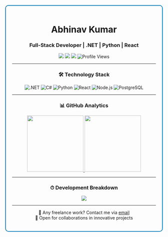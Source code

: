 <div align="center">
<div style="border: 2px solid #0077B5; padding: 20px; border-radius: 10px;">

<h1 align="center">Abhinav Kumar</h1>
<h3 align="center">Full-Stack Developer | .NET | Python | React</h3>

<p align="center">
  <a href="https://www.linkedin.com/in/maihuabhinav/"><img src="https://img.shields.io/badge/-Abhinav%20Kumar-0077B5?style=flat&logo=Linkedin&logoColor=white"/></a>
  <a href="mailto:abhinav.vikash2@gmail.com"><img src="https://img.shields.io/badge/-abhinav.vikash2@gmail.com-D14836?style=flat&logo=Gmail&logoColor=white"/></a>
  <a href="https://abhinavk454.github.io/"><img src="https://img.shields.io/badge/-Portfolio%20Website-1a73e8?style=flat&logo=Google-Chrome&logoColor=white"/></a>
  <img src="https://komarev.com/ghpvc/?username=abhinavk454&color=brightgreen" alt="Profile Views"/>
</p>

---

<h3 align="center">🛠 Technology Stack</h3>

<p align="center">
  <img src="https://img.shields.io/badge/-.NET-512BD4?style=flat-square&logo=.net&logoColor=white" alt=".NET"/>
  <img src="https://img.shields.io/badge/-C%23-239120?style=flat-square&logo=c-sharp&logoColor=white" alt="C#"/>
  <img src="https://img.shields.io/badge/-Python-3776AB?style=flat-square&logo=Python&logoColor=white" alt="Python"/>
  <img src="https://img.shields.io/badge/-React-61DAFB?style=flat-square&logo=react&logoColor=black" alt="React"/>
  <img src="https://img.shields.io/badge/-Node.js-339933?style=flat-square&logo=node.js&logoColor=white" alt="Node.js"/>
  <img src="https://img.shields.io/badge/-PostgreSQL-336791?style=flat-square&logo=postgresql&logoColor=white" alt="PostgreSQL"/>
</p>

---

<h3 align="center">📊 GitHub Analytics</h3>

<p align="center">
  <a href="https://github.com/abhinavk454">
    <img height="180em" src="https://github-readme-stats.vercel.app/api?username=abhinavk454&show_icons=true&theme=algolia&include_all_commits=true&count_private=true"/>
    <img height="180em" src="https://github-readme-stats.vercel.app/api/top-langs/?username=abhinavk454&layout=compact&langs_count=8&theme=algolia"/>
  </a>
</p>

---

<h3 align="center">⏱ Development Breakdown</h3>

<p align="center">
  <a href="https://wakatime.com/@abhinavk454">
    <img src="https://github-readme-stats.vercel.app/api/wakatime?username=abhinavk454&layout=compact&theme=algolia"/>
  </a>
</p>

---

<p align="center">
  💼 Any freelance work? Contact me via <a href="mailto:abhinav.vikash2@gmail.com">email</a><br>
  🚀 Open for collaborations in innovative projects
</p>

</div>
</div>
